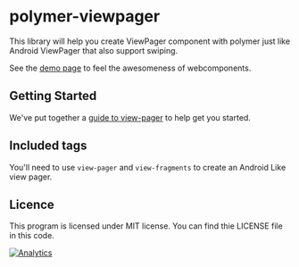 polymer-viewpager
============

This library will help you create ViewPager component with polymer just like Android ViewPager that also support swiping.

See the [demo page](http://vivekmarakana.github.io/polymer-viewpager/components/polymer-viewpager/demo.html) to feel the awesomeness of webcomponents.

## Getting Started

We've put together a [guide to view-pager](http://vivekmarakana.github.io/polymer-viewpager/) to help get you started.

## Included tags

You'll need to use `view-pager` and `view-fragments` to create an Android Like view pager.

## Licence

This program is licensed under MIT license. You can find thie LICENSE file in this code.

[![Analytics](https://ga-beacon.appspot.com/UA-28405228-2/polymer-viewpager/README)](https://github.com/igrigorik/ga-beacon)

